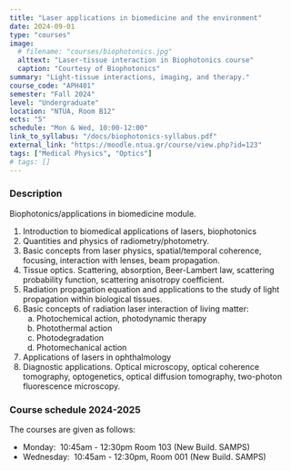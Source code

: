 ```yaml
---
title: "Laser applications in biomedicine and the environment"
date: 2024-09-01
type: "courses"
image:
  # filename: "courses/biophotonics.jpg"
  alttext: "Laser-tissue interaction in Biophotonics course"
  caption: "Courtesy of Biophotonics"
summary: "Light-tissue interactions, imaging, and therapy."
course_code: "APH401"
semester: "Fall 2024"
level: "Undergraduate"
location: "NTUA, Room B12"
ects: "5"
schedule: "Mon & Wed, 10:00-12:00"
link_to_syllabus: "/docs/biophotonics-syllabus.pdf"
external_link: "https://moodle.ntua.gr/course/view.php?id=123"
tags: ["Medical Physics", "Optics"]
# tags: []
---
```

### Description ###

Biophotonics/applications in biomedicine module.
1. Introduction to biomedical applications of lasers, biophotonics
2. Quantities and physics of radiometry/photometry.
3. Basic concepts from laser physics, spatial/temporal coherence, focusing, interaction with lenses, beam propagation.
4. Tissue optics. Scattering, absorption, Beer-Lambert law, scattering probability function, scattering anisotropy coefficient.
5. Radiation propagation equation and applications to the study of light propagation within biological tissues.
6. Basic concepts of radiation laser interaction of living matter:
        <ol type="a">
          <li>Photochemical action, photodynamic therapy</li>
          <li>Photothermal action</li>
          <li>Photodegradation</li>
          <li>Photomechanical action</li>
        </ol>
7. Applications of lasers in ophthalmology
8. Diagnostic applications. Optical microscopy, optical coherence tomography, optogenetics, optical diffusion tomography, two-photon fluorescence microscopy.

### Course schedule 2024-2025 ###
The courses are given as follows:
- Monday:  10:45am - 12:30pm Room 103 (New Build. SAMPS)
- Wednesday:  10:45am - 12:30pm, Room 001 (New Build. SAMPS) 
